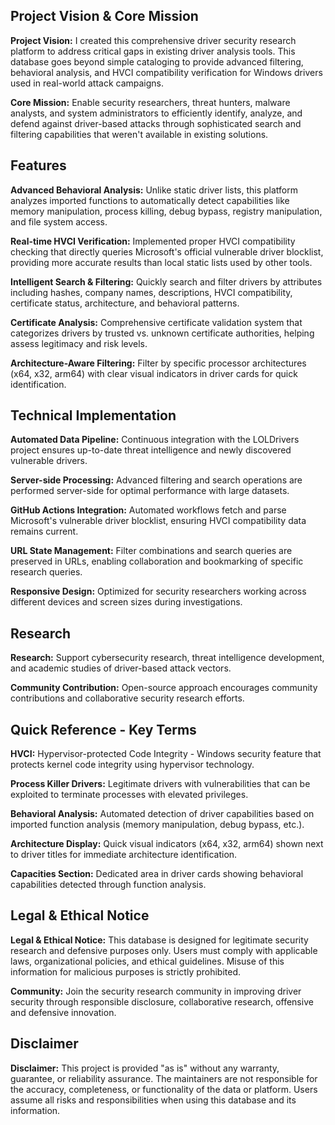 ## Project Vision & Core Mission

**Project Vision:** I created this comprehensive driver security research platform to address critical gaps in existing driver analysis tools. This database goes beyond simple cataloging to provide advanced filtering, behavioral analysis, and HVCI compatibility verification for Windows drivers used in real-world attack campaigns.

**Core Mission:** Enable security researchers, threat hunters, malware analysts, and system administrators to efficiently identify, analyze, and defend against driver-based attacks through sophisticated search and filtering capabilities that weren&apos;t available in existing solutions.

## Features

**Advanced Behavioral Analysis:** Unlike static driver lists, this platform analyzes imported functions to automatically detect capabilities like memory manipulation, process killing, debug bypass, registry manipulation, and file system access.

**Real-time HVCI Verification:** Implemented proper HVCI compatibility checking that directly queries Microsoft&apos;s official vulnerable driver blocklist, providing more accurate results than local static lists used by other tools.

**Intelligent Search & Filtering:** Quickly search and filter drivers by attributes including hashes, company names, descriptions, HVCI compatibility, certificate status, architecture, and behavioral patterns.

**Certificate Analysis:** Comprehensive certificate validation system that categorizes drivers by trusted vs. unknown certificate authorities, helping assess legitimacy and risk levels.

**Architecture-Aware Filtering:** Filter by specific processor architectures (x64, x32, arm64) with clear visual indicators in driver cards for quick identification.

## Technical Implementation

**Automated Data Pipeline:** Continuous integration with the LOLDrivers project ensures up-to-date threat intelligence and newly discovered vulnerable drivers.

**Server-side Processing:** Advanced filtering and search operations are performed server-side for optimal performance with large datasets.

**GitHub Actions Integration:** Automated workflows fetch and parse Microsoft&apos;s vulnerable driver blocklist, ensuring HVCI compatibility data remains current.

**URL State Management:** Filter combinations and search queries are preserved in URLs, enabling collaboration and bookmarking of specific research queries.

**Responsive Design:** Optimized for security researchers working across different devices and screen sizes during investigations.

## Research

**Research:** Support cybersecurity research, threat intelligence development, and academic studies of driver-based attack vectors.

**Community Contribution:** Open-source approach encourages community contributions and collaborative security research efforts.

## Quick Reference - Key Terms

**HVCI:** Hypervisor-protected Code Integrity - Windows security feature that protects kernel code integrity using hypervisor technology.

**Process Killer Drivers:** Legitimate drivers with vulnerabilities that can be exploited to terminate processes with elevated privileges.

**Behavioral Analysis:** Automated detection of driver capabilities based on imported function analysis (memory manipulation, debug bypass, etc.).

**Architecture Display:** Quick visual indicators (x64, x32, arm64) shown next to driver titles for immediate architecture identification.

**Capacities Section:** Dedicated area in driver cards showing behavioral capabilities detected through function analysis.

## Legal & Ethical Notice

**Legal & Ethical Notice:** This database is designed for legitimate security research and defensive purposes only. Users must comply with applicable laws, organizational policies, and ethical guidelines. Misuse of this information for malicious purposes is strictly prohibited.

**Community:** Join the security research community in improving driver security through responsible disclosure, collaborative research, offensive and defensive innovation.

## Disclaimer

**Disclaimer:** This project is provided &quot;as is&quot; without any warranty, guarantee, or reliability assurance. The maintainers are not responsible for the accuracy, completeness, or functionality of the data or platform. Users assume all risks and responsibilities when using this database and its information.
